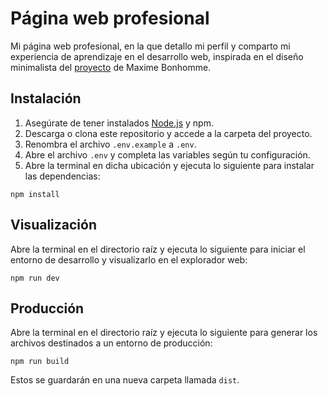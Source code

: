 # Página web profesional

Mi página web profesional, en la que detallo mi perfil y comparto mi experiencia de aprendizaje en el desarrollo web, inspirada en el diseño minimalista del [proyecto](https://bonhomme.lol/) de Maxime Bonhomme.

## Instalación

1. Asegúrate de tener instalados [Node.js](https://nodejs.org/es/download) y npm.
2. Descarga o clona este repositorio y accede a la carpeta del proyecto.
3. Renombra el archivo `.env.example` a `.env`.
4. Abre el archivo `.env` y completa las variables según tu configuración.
5. Abre la terminal en dicha ubicación y ejecuta lo siguiente para instalar las dependencias:

```
npm install
```

## Visualización

Abre la terminal en el directorio raíz y ejecuta lo siguiente para iniciar el entorno de desarrollo y visualizarlo en el explorador web:

```
npm run dev
```

## Producción

Abre la terminal en el directorio raíz y ejecuta lo siguiente para generar los archivos destinados a un entorno de producción:

```
npm run build
```

Estos se guardarán en una nueva carpeta llamada `dist`.
